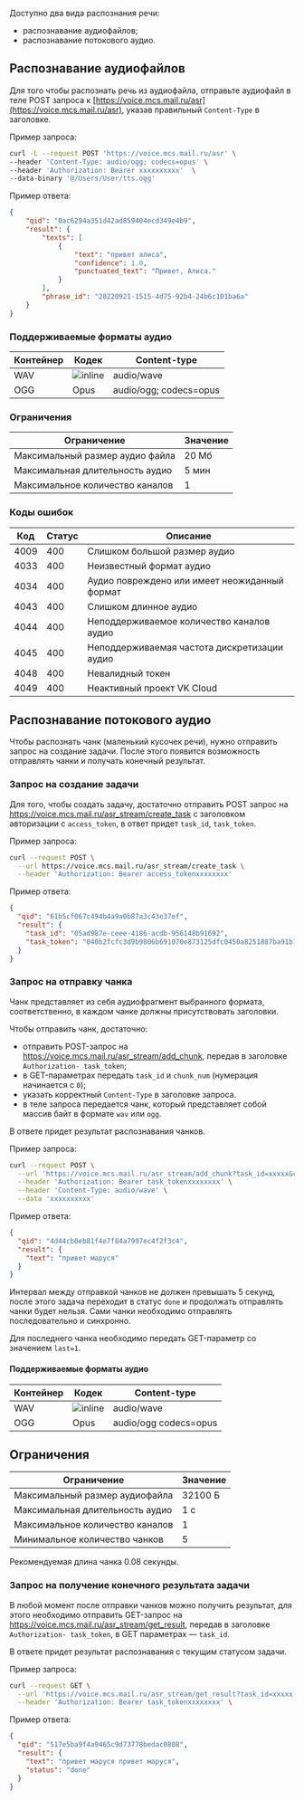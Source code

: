 Доступно два вида распознания речи:

- распознавание аудиофайлов;
- распознавание потокового аудио.

## Распознавание аудиофайлов

Для того чтобы распознать речь из аудиофайла, отправьте аудиофайл в теле POST запроса к [https://voice.mcs.mail.ru/asr](https://voice.mcs.mail.ru/asr), указав правильный `Content-Type` в заголовке.

Пример запроса:

```bash
curl -L --request POST 'https://voice.mcs.mail.ru/asr' \
--header 'Content-Type: audio/ogg; codecs=opus' \
--header 'Authorization: Bearer xxxxxxxxxx'  \
--data-binary '@/Users/User/tts.ogg'
```

Пример ответа:

```json
{
	"qid": "0ac6294a351d42ad859404ecd349e4b9",
	"result": {
		"texts": [
			{
				"text": "привет алиса",
				"confidence": 1.0,
				"punctuated_text": "Привет, Алиса."
			}
		],
		"phrase_id": "20220921-1515-4d75-92b4-24b6c101ba6a"
	}
}
```

### Поддерживаемые форматы аудио

| Контейнер | Кодек | Content-type           |
| --------- | ----- | ---------------------- |
| WAV       | ![](/en/assets/no.svg "inline")     | audio/wave             |
| OGG       | Opus  | audio/ogg; codecs=opus |

### Ограничения

| Ограничение                     | Значение |
| ------------------------------- | -------- |
| Максимальный размер аудио файла | 20 Мб    |
| Максимальная длительность аудио | 5 мин    |
| Максимальное количество каналов | 1        |

### Коды ошибок

| Код  | Статус | Описание                                      |
| ---- | ------ | --------------------------------------------- |
| 4009 | 400    | Слишком большой размер аудио                  |
| 4033 | 400    | Неизвестный формат аудио                      |
| 4034 | 400    | Аудио повреждено или имеет неожиданный формат |
| 4043 | 400    | Слишком длинное аудио                         |
| 4044 | 400    | Неподдерживаемое количество каналов аудио     |
| 4045 | 400    | Неподдерживаемая частота дискретизации аудио  |
| 4048 | 400    | Невалидный токен                              |
| 4049 | 400    | Неактивный проект VK Cloud                       |

## Распознавание потокового аудио

Чтобы распознать чанк (маленький кусочек речи), нужно отправить запрос на создание задачи. После этого появится возможность отправлять чанки и получать конечный результат.

### Запрос на создание задачи

Для того, чтобы создать задачу, достаточно отправить POST запрос на https://voice.mcs.mail.ru/asr_stream/create_task с заголовком авторизации с `access_token`, в ответ придет `task_id`, `task_token`.

Пример запроса:

```bash
curl --request POST \
  --url https://voice.mcs.mail.ru/asr_stream/create_task \
  --header 'Authorization: Bearer access_tokenxxxxxxxx'
```

Пример ответа:

```json
{
  "qid": "61b5cf067c494b4a9a0b87a3c43e37ef",
  "result": {
    "task_id": "05ad987e-ceee-4186-acdb-956148b91692",
    "task_token": "040b2fcfc3d9b9806b691070e873125dfc0450a8251887ba91b19be08eb3951c"
  }
}
```

### Запрос на отправку чанка

Чанк представляет из себя аудиофрагмент выбранного формата, соответственно, в каждом чанке должны присутствовать заголовки.

Чтобы отправить чанк, достаточно:

- отправить POST-запрос на https://voice.mcs.mail.ru/asr_stream/add_chunk, передав в заголовке `Authorization- task_token`;
- в GET-параметрах передать `task_id` и `chunk_num` (нумерация начинается с `0`);
- указать корректный `Content-Type` в заголовке запроса.
- в теле запроса передается чанк, который представляет собой массив байт в формате `wav` или `ogg`.

В ответе придет результат распознавания чанков.

Пример запроса:

```bash
curl --request POST \
  --url 'https://voice.mcs.mail.ru/asr_stream/add_chunk?task_id=xxxxx&chunk_num=2' \
  --header 'Authorization: Bearer task_tokenxxxxxxxx' \
  --header 'Content-Type: audio/wave' \
  --data 'xxxxxxxxxx'
```

Пример ответа:

```json
{
  "qid": "4d44cb0eb81f4e7f84a7997ec4f2f3c4",
  "result": {
    "text": "привет маруся"
  }
}
```

<warn>

Интервал между отправкой чанков не должен превышать 5 секунд, после этого задача переходит в статус `done` и продолжать отправлять чанки будет нельзя. Сами чанки необходимо отправлять последовательно и синхронно.

</warn>

<err>

Для последнего чанка необходимо передать GET-параметр со значением `last=1`.

</err>

#### Поддерживаемые форматы аудио

| Контейнер | Кодек | Content-type          |
| --------- | ----- | --------------------- |
| WAV       | ![](/en/assets/no.svg "inline")     | audio/wave            |
| OGG       | Opus  | audio/ogg codecs=opus |

## Ограничения

| Ограничение                     | Значение |
| ------------------------------- | -------- |
| Максимальный размер аудиофайла  | 32100 Б  |
| Максимальная длительность аудио | 1 с      |
| Максимальное количество каналов | 1        |
| Минимальное количество чанков   | 5        |

<info>

Рекомендуемая длина чанка 0.08 секунды.

</info>

### Запрос на получение конечного результата задачи

В любой момент после отправки чанков можно получить результат, для этого необходимо отправить GET-запрос на https://voice.mcs.mail.ru/asr_stream/get_result, передав в заголовке `Authorization- task_token`, в GET параметрах — `task_id`.

В ответе придет результат распознавания с текущим статусом задачи.

Пример запроса:

```bash
curl --request GET \
  --url 'https://voice.mcs.mail.ru/asr_stream/get_result?task_id=xxxxx' \
  --header 'Authorization: Bearer task_tokenxxxxxxxx' \
```

Пример ответа:

```json
{
  "qid": "517e5ba9f4a9465c9d73778bedac0808",
  "result": {
    "text": "привет маруся привет маруся",
    "status": "done"
  }
}
```
